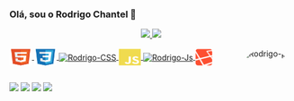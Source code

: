 ### Olá, sou o Rodrigo Chantel 👋

<div align="center">
  <a href="https://github.com/RodrigoChantel">
  <img height="180em" src="https://github-readme-stats.vercel.app/api/?username=RodrigoChantel&theme=dracula&include_all_commits=true&count_private=true"/>
  <img height="180em" src="https://github-readme-stats.vercel.app/api/top-langs/?username=RodrigoChantel&layout=compact&langs_count=7&theme=dracula"/>
</div>

<div style="display: inline_block"><br>
  <img align="center" alt="Rodrigo-HTML" height="30" width="40" src="https://raw.githubusercontent.com/devicons/devicon/master/icons/html5/html5-original.svg">
  <img align="center" alt="Rodrigo-CSS" height="30" width="40" src="https://raw.githubusercontent.com/devicons/devicon/master/icons/css3/css3-original.svg">
  <img align="center" alt="Rodrigo-CSS" height="35" width="40" src="https://cdn.jsdelivr.net/gh/devicons/devicon/icons/bootstrap/bootstrap-original.svg">
  <img align="center" alt="Rodrigo-Js" height="30" width="40" src="https://raw.githubusercontent.com/devicons/devicon/master/icons/javascript/javascript-plain.svg">
  <img align="center" alt="Rodrigo-Js" width="40" src="https://cdn.jsdelivr.net/gh/devicons/devicon/icons/php/php-original.svg">
  <img align="center" alt="Rodrigo-Js" width="30" src="https://github.com/devicons/devicon/blob/master/icons/laravel/laravel-plain.svg">

 
  <img align="right" alt="Rodrigo-pic" height="150" style="border-radius:50px;" src="https://i.imgur.com/lcBy6r3.png">
</div>
  
  ##
  
  <div> 
  <a href="https://www.instagram.com/rodrigo.chantel/" target="_blank"><img src="https://img.shields.io/badge/-Instagram-%23E4405F?style=for-the-badge&logo=instagram&logoColor=white" target="_blank"></a>
  <a href="http://wa.me/5579999345626/" target="_blank"><img src="https://img.shields.io/badge/WhatsApp-25D366?style=for-the-badge&logo=whatsapp&logoColor=white"></a> 
  <a href = "mailto:rodrigochantel@gmail.com"><img src="https://img.shields.io/badge/-Gmail-%23333?style=for-the-badge&logo=gmail&logoColor=white" target="_blank"></a>
  <a href="https://www.linkedin.com/in/rodrigo-chantel/" target="_blank"><img src="https://img.shields.io/badge/-LinkedIn-%230077B5?style=for-the-badge&logo=linkedin&logoColor=white" target="_blank"></a> 
 
</div>
